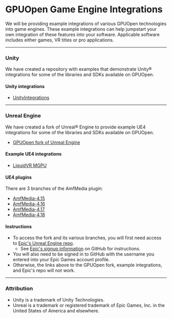 # GPUOpen Game Engine Integrations

We will be providing example integrations of various GPUOpen technologies into game engines. These example integrations can help jumpstart your own integration of these features into your software.  Applicable software includes either games, VR titles or pro applications.

---

### Unity
We have created a repository with examples that demonstrate Unity&reg; integrations for some of the libraries and SDKs available on GPUOpen.

#### Unity integrations
* [UnityIntegrations](https://github.com/GPUOpen-LibrariesAndSDKs/UnityIntegrations)

---

### Unreal Engine
We have created a fork of Unreal&reg; Engine to provide example UE4 integrations for some of the libraries and SDKs available on GPUOpen.

* [GPUOpen fork of Unreal Engine](https://github.com/GPUOpenSoftware/UnrealEngine)

#### Example UE4 integrations
* [LiquidVR MGPU](https://github.com/GPUOpenSoftware/UnrealEngine/tree/LiquidVR-MGPU)

#### UE4 plugins
There are 3 branches of the AmfMedia plugin:
* [AmfMedia-4.15](https://github.com/GPUOpenSoftware/UnrealEngine/tree/AmfMedia-4.15)
* [AmfMedia-4.16](https://github.com/GPUOpenSoftware/UnrealEngine/tree/AmfMedia-4.16)
* [AmfMedia-4.17](https://github.com/GPUOpenSoftware/UnrealEngine/tree/AmfMedia-4.17)
* [AmfMedia-4.18](https://github.com/GPUOpenSoftware/UnrealEngine/tree/AmfMedia-4.18)

#### Instructions
* To access the fork and its various branches, you will first need access to [Epic's Unreal Engine repo](https://github.com/EpicGames/UnrealEngine).
  * See [Epic's signup information](https://github.com/EpicGames/Signup) on GitHub for instructions.
* You will also need to be signed in to GitHub with the username you entered into your Epic Games account profile.
* Otherwise, the links above to the GPUOpen fork, example integrations, and Epic's repo will not work.

---

### Attribution
- Unity is a trademark of Unity Technologies.
- Unreal is a trademark or registered trademark of Epic Games, Inc. in the United States of America and elsewhere.

